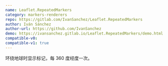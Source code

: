 ```yaml
---
name: Leaflet.RepeatedMarkers
category: markers-renderers
repo: https://gitlab.com/IvanSanchez/Leaflet.RepeatedMarkers
author: Iván Sánchez
author-url: https://github.com/IvanSanchez
demo: https://ivansanchez.gitlab.io/Leaflet.RepeatedMarkers/demo.html
compatible-v0:
compatible-v1: true
---
```


环绕地球时显示标记，每 360 度经度一次。
